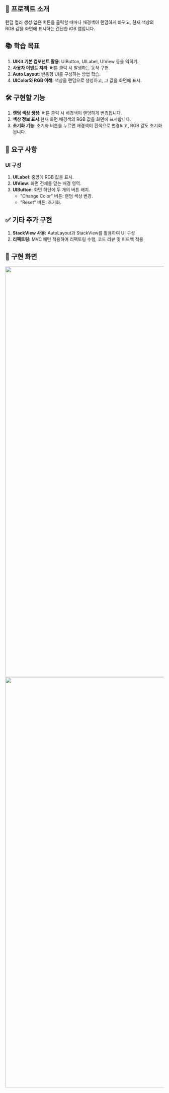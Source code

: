 ## 🏁 프로젝트 소개

랜덤 컬러 생성 앱은 버튼을 클릭할 때마다 배경색이 랜덤하게 바뀌고, 현재 색상의 RGB 값을 화면에 표시하는 간단한 iOS 앱입니다.


## **📚 학습 목표**

1. **UIKit 기본 컴포넌트 활용**: UIButton, UILabel, UIView 등을 익히기.
2. **사용자 이벤트 처리**: 버튼 클릭 시 발생하는 동작 구현.
3. **Auto Layout**: 반응형 UI를 구성하는 방법 학습.
4. **UIColor와 RGB 이해**: 색상을 랜덤으로 생성하고, 그 값을 화면에 표시.


## **🛠️ 구현할 기능**

1. **랜덤 색상 생성**: 버튼 클릭 시 배경색이 랜덤하게 변경됩니다.
2. **색상 정보 표시**:현재 화면 배경색의 RGB 값을 화면에 표시합니다.
3. **초기화 기능**: 초기화 버튼을 누르면 배경색이 흰색으로 변경되고, RGB 값도 초기화됩니다.


## **🎨 요구 사항**

### **UI 구성**

1. **UILabel**: 중앙에 RGB 값을 표시.
2. **UIView**: 화면 전체를 덮는 배경 영역.
3. **UIButton**: 화면 하단에 두 개의 버튼 배치.
    - "Change Color" 버튼: 랜덤 색상 변경.
    - "Reset" 버튼: 초기화.

## ✅ 기타 추가 구현

1. **StackView 사용:** AutoLayout과 StackView를 활용하여 UI 구성
2. **리팩토링:** MVC 패턴 적용하여 리팩토링 수행, 코드 리뷰 및 피드백 적용

## 📱 구현 화면
<img src = "https://github.com/user-attachments/assets/d55d9c44-a4bc-435f-a04c-8940d84bf389" width=600 height=1300>
<img src = "https://github.com/user-attachments/assets/eb739459-42d7-4df8-8ba1-23b41a4a0edc" width=600 height=1300>

